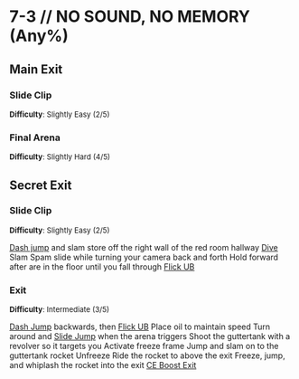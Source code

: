 # 7-3 // NO SOUND, NO MEMORY (Any%)


## Main Exit

### Slide Clip 
<font size="2">
    <b>Difficulty</b>: Slightly Easy (2/5)
</font> <br/> 


### Final Arena
<font size="2">
    <b>Difficulty</b>: Slightly Hard (4/5)
</font> <br/> 



## Secret Exit

### Slide Clip
<font size="2">
    <b>Difficulty</b>: Slightly Easy (2/5)
</font> <br/> 

[Dash jump](/speedrun-tech.md#dash-jump) and slam store off the right wall of the red room hallway
[Dive](/speedrun-tech.md#dives)
Slam
Spam slide while turning your camera back and forth
Hold forward after are in the floor until you fall through
[Flick UB](/speedrun-tech.md#flick-ub)

### Exit
<font size="2">
    <b>Difficulty</b>: Intermediate (3/5)
</font> <br/> 

[Dash Jump](/speedrun-tech.md#dash-jump) backwards, then [Flick UB](/speedrun-tech.md#flick-ub)
Place oil to maintain speed
Turn around and [Slide Jump](/speedrun-tech.md#slide-jump) when the arena triggers
Shoot the guttertank with a revolver so it targets you
Activate freeze frame
Jump and slam on to the guttertank rocket
Unfreeze
Ride the rocket to above the exit
Freeze, jump, and whiplash the rocket into the exit 
[CE Boost Exit](/speedrun-tech.md#ce-boost-exit)